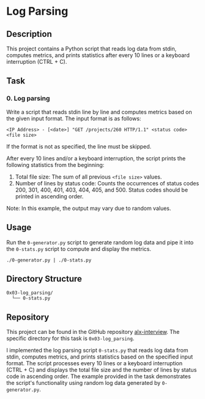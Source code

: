 # Log Parsing

## Description
This project contains a Python script that reads log data from stdin, computes metrics, and prints statistics after every 10 lines or a keyboard interruption (CTRL + C).

## Task
### 0. Log parsing
Write a script that reads stdin line by line and computes metrics based on the given input format. The input format is as follows:

```
<IP Address> - [<date>] "GET /projects/260 HTTP/1.1" <status code> <file size>
```

If the format is not as specified, the line must be skipped.

After every 10 lines and/or a keyboard interruption, the script prints the following statistics from the beginning:

1. Total file size: The sum of all previous `<file size>` values.
2. Number of lines by status code: Counts the occurrences of status codes 200, 301, 400, 401, 403, 404, 405, and 500. Status codes should be printed in ascending order.

Note: In this example, the output may vary due to random values.

## Usage
Run the `0-generator.py` script to generate random log data and pipe it into the `0-stats.py` script to compute and display the metrics.

```
./0-generator.py | ./0-stats.py
```

## Directory Structure
```
0x03-log_parsing/
  └── 0-stats.py
```

## Repository
This project can be found in the GitHub repository [alx-interview](https://github.com/chibwesamuel/alx-interview). The specific directory for this task is `0x03-log_parsing`.

I implemented the log parsing script `0-stats.py` that reads log data from stdin, computes metrics, and prints statistics based on the specified input format. The script processes every 10 lines or a keyboard interruption (CTRL + C) and displays the total file size and the number of lines by status code in ascending order. The example provided in the task demonstrates the script's functionality using random log data generated by `0-generator.py`.
